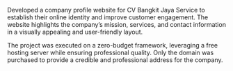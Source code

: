 Developed a company profile website for CV Bangkit Jaya Service to establish their online identity and improve customer engagement. The website highlights the company’s mission, services, and contact information in a visually appealing and user-friendly layout.

The project was executed on a zero-budget framework, leveraging a free hosting server while ensuring professional quality. Only the domain was purchased to provide a credible and professional address for the company.

